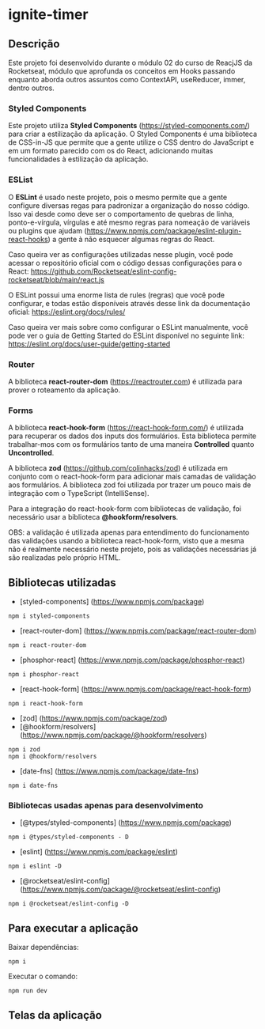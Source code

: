 # ignite-timer

## Descrição

Este projeto foi desenvolvido durante o módulo 02 do curso de ReacjJS da Rocketseat, módulo que aprofunda os conceitos em Hooks passando enquanto aborda outros assuntos como ContextAPI, useReducer, immer, dentro outros.

### Styled Components

Este projeto utiliza **Styled Components** (https://styled-components.com/) para criar a estilização da aplicação. O Styled Components é uma biblioteca de CSS-in-JS que permite que a gente utilize o CSS dentro do JavaScript e em um formato parecido com os do React, adicionando muitas funcionalidades à estilização da aplicação.

### ESList

O **ESLint** é usado neste projeto, pois o mesmo permite que a gente configure diversas regas para padronizar a organização do nosso código. Isso vai desde como deve ser o comportamento de quebras de linha, ponto-e-vírgula, vírgulas e até mesmo regras para nomeação de variáveis ou
plugins que ajudam (https://www.npmjs.com/package/eslint-plugin-react-hooks) a gente à não esquecer algumas regras do React.

Caso queira ver as configurações utilizadas nesse plugin, você pode acessar o repositório oficial com o código dessas configurações para o React: https://github.com/Rocketseat/eslint-config-rocketseat/blob/main/react.js

O ESLint possui uma enorme lista de rules (regras) que você pode configurar, e todas estão disponíveis através desse link da documentação oficial: https://eslint.org/docs/rules/

Caso queira ver mais sobre como configurar o ESLint manualmente, você pode ver o guia de Getting Started do ESLint disponível no seguinte link: https://eslint.org/docs/user-guide/getting-started

### Router

A biblioteca **react-router-dom** (https://reactrouter.com) é utilizada para prover o roteamento da aplicação.

### Forms

A biblioteca **react-hook-form** (https://react-hook-form.com/) é utilizada para recuperar os dados dos inputs dos formulários. Esta biblioteca permite trabalhar-mos com os formulários tanto de uma maneira **Controlled** quanto **Uncontrolled**.

A biblioteca **zod** (https://github.com/colinhacks/zod) é utilizada em conjunto com o react-hook-form para adicionar mais camadas de validação aos formulários. A biblioteca zod foi utilizada por trazer um pouco mais de integração com o TypeScript (IntelliSense).

Para a integração do react-hook-form com bibliotecas de validação, foi necessário usar a biblioteca **@hookform/resolvers**.

OBS: a validação é utilizada apenas para entendimento do funcionamento das validações usando a biblioteca react-hook-form, visto que a mesma não é realmente necessário neste projeto, pois as validações necessárias já são realizadas pelo próprio HTML.

## Bibliotecas utilizadas

- [styled-components] (https://www.npmjs.com/package)

```shell
npm i styled-components
```

- [react-router-dom] (https://www.npmjs.com/package/react-router-dom)

```shell
npm i react-router-dom
```

- [phosphor-react] (https://www.npmjs.com/package/phosphor-react)

```shell
npm i phosphor-react
```

- [react-hook-form] (https://www.npmjs.com/package/react-hook-form)

```shell
npm i react-hook-form
```

- [zod] (https://www.npmjs.com/package/zod)
- [@hookform/resolvers] (https://www.npmjs.com/package/@hookform/resolvers)

```shell
npm i zod
npm i @hookform/resolvers
```

- [date-fns] (https://www.npmjs.com/package/date-fns)

```shell
npm i date-fns
```

### Bibliotecas usadas apenas para desenvolvimento

- [@types/styled-components] (https://www.npmjs.com/package)

```shell
npm i @types/styled-components - D
```

- [eslint] (https://www.npmjs.com/package/eslint)

```shell
npm i eslint -D
```

- [@rocketseat/eslint-config] (https://www.npmjs.com/package/@rocketseat/eslint-config)

```shell
npm i @rocketseat/eslint-config -D
```

## Para executar a aplicação

Baixar dependências:

```shell
npm i
```

Executar o comando:

```shell
npm run dev
```

## Telas da aplicação
